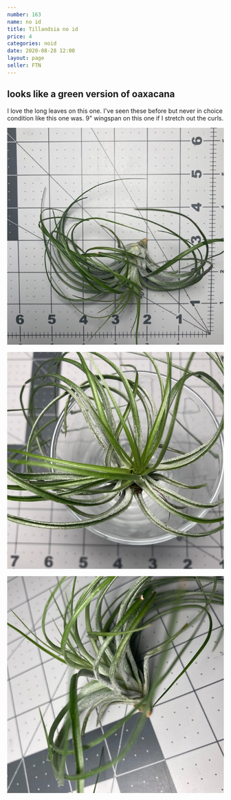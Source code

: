 ```yaml
---
number: 163
name: no id
title: Tillandsia no id
price: 4
categories: noid
date: 2020-08-28 12:00
layout: page
seller: FTN
---
```

## looks like a green version of oaxacana

I love the long leaves on this one. I've seen these before but never in choice condition like this one was. 9" wingspan on this one if I stretch out the curls.

!["Tillandsia no id"](/i/IMG_0868.jpeg "Tillandsia no id")

!["Tillandsia no id"](/i/IMG_0869.jpeg "Tillandsia no id")

!["Tillandsia no id"](/i/IMG_0870.jpeg "Tillandsia no id")
